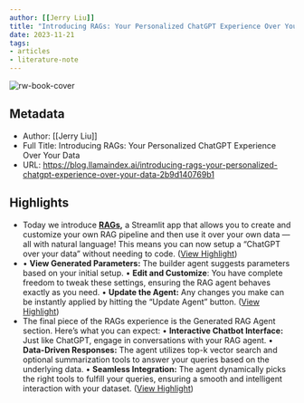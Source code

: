 ```yaml
---
author: [[Jerry Liu]]
title: "Introducing RAGs: Your Personalized ChatGPT Experience Over Your Data"
date: 2023-11-21
tags: 
- articles
- literature-note
---
```

![rw-book-cover](https://miro.medium.com/v2/resize:fit:1200/1*nGy5LNTZo0rdx6FuVwudyQ.png)

## Metadata
- Author: [[Jerry Liu]]
- Full Title: Introducing RAGs: Your Personalized ChatGPT Experience Over Your Data
- URL: https://blog.llamaindex.ai/introducing-rags-your-personalized-chatgpt-experience-over-your-data-2b9d140769b1

## Highlights
- Today we introduce [**RAGs**](https://github.com/run-llama/rags)**,** a Streamlit app that allows you to create and customize your own RAG pipeline and then use it over your own data — all with natural language! This means you can now setup a “ChatGPT over your data” without needing to code. ([View Highlight](https://read.readwise.io/read/01hfsdvhz8c3kdac5rpb5armkz))
- • **View Generated Parameters:** The builder agent suggests parameters based on your initial setup.
  • **Edit and Customize**: You have complete freedom to tweak these settings, ensuring the RAG agent behaves exactly as you need.
  • **Update the Agent:** Any changes you make can be instantly applied by hitting the “Update Agent” button. ([View Highlight](https://read.readwise.io/read/01hfsdw0qrwy3bc1v1hrwytze2))
- The final piece of the RAGs experience is the Generated RAG Agent section. Here’s what you can expect:
  • **Interactive Chatbot Interface:** Just like ChatGPT, engage in conversations with your RAG agent.
  • **Data-Driven Responses:** The agent utilizes top-k vector search and optional summarization tools to answer your queries based on the underlying data.
  • **Seamless Integration:** The agent dynamically picks the right tools to fulfill your queries, ensuring a smooth and intelligent interaction with your dataset. ([View Highlight](https://read.readwise.io/read/01hfsdwvcn8gjxwg6ejxegtp7a))
